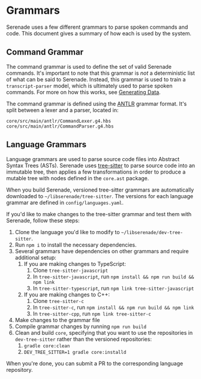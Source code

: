 # Grammars

Serenade uses a few different grammars to parse spoken commands and code. This document gives a summary of how each is used by the system.

## Command Grammar

The command grammar is used to define the set of valid Serenade commands. It's important to note that this grammar is *not* a deterministic list of what can be said to Serenade. Instead, this grammar is used to train a `transcript-parser` model, which is ultimately used to parse spoken commands. For more on how this works, see [Generating Data](generating-data.md).

The command grammar is defined using the [ANTLR](https://www.antlr.org/) grammar format. It's split between a lexer and a parser, located in:

    core/src/main/antlr/CommandLexer.g4.hbs
    core/src/main/antlr/CommandParser.g4.hbs

## Language Grammars

Language grammars are used to parse source code files into Abstract Syntax Trees (ASTs). Serenade uses [tree-sitter](https://tree-sitter.github.io/tree-sitter/) to parse source code into an immutable tree, then applies a few transformations in order to produce a mutable tree with nodes defined in the `core.ast` package.

When you build Serenade, versioned tree-sitter grammars are automatically downloaded to `~/libserenade/tree-sitter`. The versions for each language grammar are defined in `config/languages.yaml`.

If you'd like to make changes to the tree-sitter grammar and test them with Serenade, follow these steps:

1. Clone the language you'd like to modify to `~/libserenade/dev-tree-sitter`.
2. Run `npm i` to install the necessary dependencies.
3. Several grammars have dependencies on other grammars and require additional setup:
    1. If you are making changes to TypeScript:
        1. Clone `tree-sitter-javascript`
        2. In `tree-sitter-javascript`, run `npm install && npm run build && npm link`
        3. In `tree-sitter-typescript`, run `npm link tree-sitter-javascript`
    2. If you are making changes to C++:
        1. Clone `tree-sitter-c`
        2. In `tree-sitter-c`, run `npm install && npm run build && npm link`
        3. In `tree-sitter-cpp`, run `npm link tree-sitter-c`
4. Make changes to the grammar file
5. Compile grammar changes by running `npm run build`
6. Clean and build `core`, specifying that you want to use the repositories in `dev-tree-sitter` rather than the versioned repositories:
    1. `gradle core:clean`
    2. `DEV_TREE_SITTER=1 gradle core:installd`

When you're done, you can submit a PR to the corresponding language repository.
